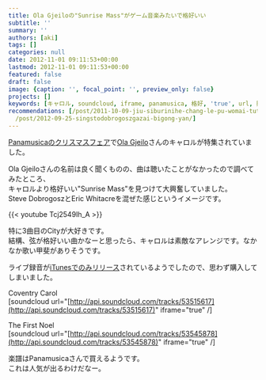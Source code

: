 ```yaml
---
title: Ola Gjeiloの"Sunrise Mass"がゲーム音楽みたいで格好いい
subtitle: ''
summary: ''
authors: [aki]
tags: []
categories: null
date: 2012-11-01 09:11:53+00:00
lastmod: 2012-11-01 09:11:53+00:00
featured: false
draft: false
image: {caption: '', focal_point: '', preview_only: false}
projects: []
keywords: [キャロル, soundcloud, iframe, panamusica, 格好, 'true', url, 興奮, フェア, クリスマス]
recommendations: [/post/2011-10-09-jiu-siburinihe-chang-le-pu-womai-tuta/, /post/2008-10-30-a-cappella-dot-comkarazhu-wen-nopin-gajie-ita/,
  /post/2012-09-25-singstodobrogoszgazai-bigong-yan/]
---
```

[Panamusicaのクリスマスフェア](https://www.panamusica.co.jp/ja/campaign/index.php?img=3)で[Ola Gjeilo](http://olagjeilo.com/)さんのキャロルが特集されていました。

Ola Gjeiloさんの名前は良く聞くものの、曲は聴いたことがなかったので調べてみたところ、  
キャロルより格好いい"Sunrise Mass"を見つけて大興奮していました。  
Steve DobrogoszとEric Whitacreを混ぜた感じというイメージです。

{{< youtube Tcj2549Ih_A >}}

特に3曲目のCityが大好きです。  
結構、弦が格好いい曲かなーと思ったら、キャロルは素敵なアレンジです。なかなか歌い甲斐がありそうです。

ライブ録音が[iTunesでのみリリース](http://itunes.apple.com/us/album/sunrise-mass-for-choir-string/id406970833)されているようでしたので、思わず購入してしまいました。

Coventry Carol  
[soundcloud url="[http://api.soundcloud.com/tracks/53515617](http://api.soundcloud.com/tracks/53515617)" iframe="true" /]

The First Noel  
[soundcloud url="[http://api.soundcloud.com/tracks/53545878](http://api.soundcloud.com/tracks/53545878)" iframe="true" /]

楽譜はPanamusicaさんで買えるようです。  
これは人気が出るわけだなー。


